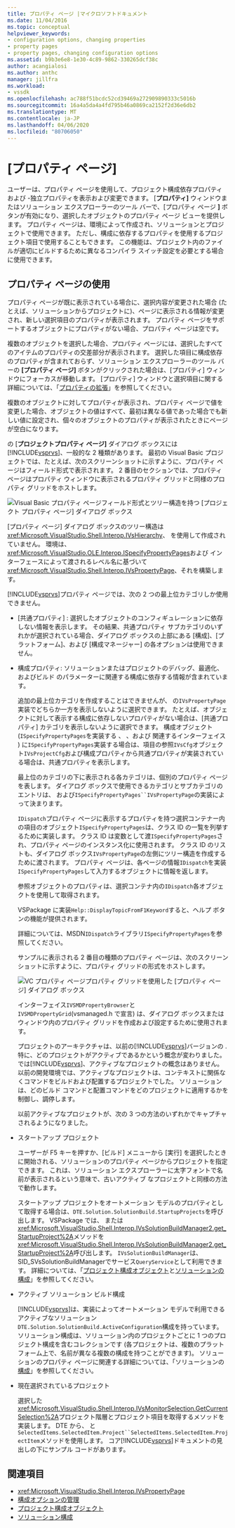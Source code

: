 ```yaml
---
title: プロパティ ページ |マイクロソフトドキュメント
ms.date: 11/04/2016
ms.topic: conceptual
helpviewer_keywords:
- configuration options, changing properties
- property pages
- property pages, changing configuration options
ms.assetid: b9b3e6e8-1e30-4c89-9862-330265dcf38c
author: acangialosi
ms.author: anthc
manager: jillfra
ms.workload:
- vssdk
ms.openlocfilehash: ac788f51bcdc52cd39469a272909890333c5016b
ms.sourcegitcommit: 16a4a5da4a4fd795b46a0869ca2152f2d36e6db2
ms.translationtype: MT
ms.contentlocale: ja-JP
ms.lasthandoff: 04/06/2020
ms.locfileid: "80706050"
---
```

# <a name="property-pages"></a>[プロパティ ページ]
ユーザーは、プロパティ ページを使用して、プロジェクト構成依存プロパティおよび -独立プロパティを表示および変更できます。 [**プロパティ]** ウィンドウまたはソリューション エクスプローラーのツール バーで、[プロパティ ページ **]** ボタンが有効になり、選択したオブジェクトのプロパティ ページ ビューを提供します。 プロパティ ページは、環境によって作成され、ソリューションとプロジェクトで使用できます。 ただし、構成に依存するプロパティを使用するプロジェクト項目で使用することもできます。 この機能は、プロジェクト内のファイルが適切にビルドするために異なるコンパイラ スイッチ設定を必要とする場合に使用できます。

## <a name="using-property-pages"></a>プロパティ ページの使用
 プロパティ ページが既に表示されている場合に、選択内容が変更された場合 (たとえば、ソリューションからプロジェクトに)、ページに表示される情報が変更され、新しい選択項目のプロパティが表示されます。 プロパティ ページをサポートするオブジェクトにプロパティがない場合、プロパティ ページは空です。

 複数のオブジェクトを選択した場合、プロパティ ページには、選択したすべてのアイテムのプロパティの交差部分が表示されます。 選択した項目に構成依存のプロパティが含まれておらず、ソリューション エクスプローラーのツール バーの **[プロパティ ページ]** ボタンがクリックされた場合は、[プロパティ] ウィンドウにフォーカスが移動します。 [プロパティ] ウィンドウと選択項目に関する詳細については、「[プロパティの拡張](../../extensibility/internals/extending-properties.md)」を参照してください。

 複数のオブジェクトに対してプロパティが表示され、プロパティ ページで値を変更した場合、オブジェクトの値はすべて、最初は異なる値であった場合でも新しい値に設定され、個々のオブジェクトのプロパティが表示されたときにページが空白になります。

 の [**プロジェクトプロパティ ページ]** ダイアログ ボックスには[!INCLUDE[vsprvs](../../code-quality/includes/vsprvs_md.md)]、一般的な 2 種類があります。 最初の Visual Basic プロジェクトでは、たとえば、次のスクリーンショットに示すように、プロパティ ページはフィールド形式で表示されます。 2 番目のセクションでは、プロパティ ページはプロパティ ウィンドウに表示されるプロパティ グリッドと同様のプロパティ グリッドをホストします。

 ![Visual Basic プロパティ ページ](../../extensibility/internals/media/vsvbproppages.gif "をクリックします。")フィールド形式とツリー構造を持つ [プロジェクト プロパティ ページ] ダイアログ ボックス

 [プロパティ ページ] ダイアログ ボックスのツリー構造は<xref:Microsoft.VisualStudio.Shell.Interop.IVsHierarchy>、 を使用して作成されていません。 環境は、<xref:Microsoft.VisualStudio.OLE.Interop.ISpecifyPropertyPages>および インターフェースによって渡されるレベル名に基づいて<xref:Microsoft.VisualStudio.Shell.Interop.IVsPropertyPage>、それを構築します。

 [!INCLUDE[vsprvs](../../code-quality/includes/vsprvs_md.md)]プロパティ ページでは、次の 2 つの最上位カテゴリしか使用できません。

- [共通プロパティ] : 選択したオブジェクトのコンフィギュレーションに依存しない情報を表示します。 その結果、共通プロパティ サブカテゴリのいずれかが選択されている場合、ダイアログ ボックスの上部にある [構成]、[プラットフォーム]、および [構成マネージャー] の各オプションは使用できません。

- 構成プロパティ: ソリューションまたはプロジェクトのデバッグ、最適化、およびビルド のパラメーターに関連する構成に依存する情報が含まれています。

  追加の最上位カテゴリを作成することはできませんが、 の`IVsPropertyPage`実装でどちらか一方を表示しないように選択できます。 たとえば、オブジェクトに対して表示する構成に依存しないプロパティがない場合は、[共通プロパティ] カテゴリを表示しないように選択できます。 構成オブジェクト (`ISpecifyPropertyPages`を実装する 、 、および 関連するインターフェイス ) に`ISpecifyPropertyPages`実装する場合は、項目の参照`IVsCfg`オブジェクト`IVsProjectCfg`および構成プロパティから共通プロパティが実装されている場合は、共通プロパティを表示します。

  最上位のカテゴリの下に表示される各カテゴリは、個別のプロパティ ページを表します。 ダイアログ ボックスで使用できるカテゴリとサブカテゴリのエントリは、 および`ISpecifyPropertyPages``IVsPropertyPage`の実装によって決まります。

  `IDispatch`プロパティ ページに表示するプロパティを持つ選択コンテナー内の項目のオブジェクト`ISpecifyPropertyPages`は、クラス ID の一覧を列挙するために実装します。 クラス ID は変数として渡`ISpecifyPropertyPages`され、プロパティ ページのインスタンス化に使用されます。 クラス ID のリストも、ダイアログ ボックス`IVsPropertyPage`の左側にツリー構造を作成するために渡されます。 プロパティ ページは、各ページの情報`IDispatch`を実装`ISpecifyPropertyPages`して入力するオブジェクトに情報を返します。

  参照オブジェクトのプロパティは、選択コンテナ内の`IDispatch`各オブジェクトを使用して取得されます。

  VSPackage に実装`Help::DisplayTopicFromF1Keyword`すると、ヘルプ ボタンの機能が提供されます。

  詳細については、MSDN`IDispatch`ライブラリ`ISpecifyPropertyPages`を参照してください。

  サンプルに表示される 2 番目の種類のプロパティ ページは、次のスクリーンショットに示すように、プロパティ グリッドの形式をホストします。

  ![VC プロパティ ページ](../../extensibility/internals/media/vsvcproppages.gif "をクリックします。")プロパティ グリッドを使用した [プロパティ ページ] ダイアログ ボックス

  インターフェイス`IVSMDPropertyBrowser`と`IVSMDPropertyGrid`(vsmanaged.h で宣言) は、ダイアログ ボックスまたはウィンドウ内のプロパティ グリッドを作成および設定するために使用されます。

  プロジェクトのアーキテクチャは、以前の[!INCLUDE[vsprvs](../../code-quality/includes/vsprvs_md.md)]バージョンの . 特に、どのプロジェクトがアクティブであるかという概念が変わりました。 では[!INCLUDE[vsprvs](../../code-quality/includes/vsprvs_md.md)]、アクティブなプロジェクトの概念はありません。 以前の開発環境では、アクティブなプロジェクトは、コンテキストに関係なくコマンドをビルドおよび配置するプロジェクトでした。 ソリューションは、どのビルド コマンドと配置コマンドをどのプロジェクトに適用するかを制御し、調停します。

  以前アクティブなプロジェクトが、次の 3 つの方法のいずれかでキャプチャされるようになりました。

- スタートアップ プロジェクト

   ユーザーが F5 キーを押すか、[ビルド] メニューから [実行] を選択したときに開始される、ソリューションのプロパティ ページからプロジェクトを指定できます。 これは、ソリューション エクスプローラーに太字フォントで名前が表示されるという意味で、古いアクティブ なプロジェクトと同様の方法で動作します。

   スタートアップ プロジェクトをオートメーション モデルのプロパティとして取得する場合は、`DTE.Solution.SolutionBuild.StartupProjects`を呼び出します。 VSPackage では、 または<xref:Microsoft.VisualStudio.Shell.Interop.IVsSolutionBuildManager2.get_StartupProject%2A>メソッドを<xref:Microsoft.VisualStudio.Shell.Interop.IVsSolutionBuildManager2.get_StartupProject%2A>呼び出します。 `IVsSolutionBuildManager`は、SID_SVsSolutionBuildManagerでサービス`QueryService`として利用できます。 詳細については、「[プロジェクト構成オブジェクト](../../extensibility/internals/project-configuration-object.md)と[ソリューションの構成](../../extensibility/internals/solution-configuration.md)」を参照してください。

- アクティブ ソリューション ビルド構成

   [!INCLUDE[vsprvs](../../code-quality/includes/vsprvs_md.md)]は、実装によってオートメーション モデルで利用できるアクティブなソリューション`DTE.Solution.SolutionBuild.ActiveConfiguration`構成を持っています。 ソリューション構成は、ソリューション内のプロジェクトごとに 1 つのプロジェクト構成を含むコレクションです (各プロジェクトは、複数のプラットフォーム上で、名前が異なる複数の構成を持つことができます)。 ソリューションのプロパティ ページに関連する詳細については、「ソリューションの[構成](../../extensibility/internals/solution-configuration.md)」を参照してください。

- 現在選択されているプロジェクト

   選択した<xref:Microsoft.VisualStudio.Shell.Interop.IVsMonitorSelection.GetCurrentSelection%2A>プロジェクト階層とプロジェクト項目を取得するメソッドを実装します。 DTE から、 と`SelectedItems.SelectedItem.Project``SelectedItems.SelectedItem.ProjectItem`メソッドを使用します。 コア[!INCLUDE[vsprvs](../../code-quality/includes/vsprvs_md.md)]ドキュメントの見出しの下にサンプル コードがあります。

## <a name="see-also"></a>関連項目
- <xref:Microsoft.VisualStudio.Shell.Interop.IVsPropertyPage>
- [構成オプションの管理](../../extensibility/internals/managing-configuration-options.md)
- [プロジェクト構成オブジェクト](../../extensibility/internals/project-configuration-object.md)
- [ソリューション構成](../../extensibility/internals/solution-configuration.md)
